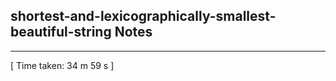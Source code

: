 <h2>shortest-and-lexicographically-smallest-beautiful-string Notes</h2><hr>[ Time taken: 34 m 59 s ]